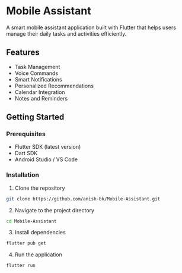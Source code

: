 # Mobile Assistant

A smart mobile assistant application built with Flutter that helps users manage their daily tasks and activities efficiently.

## Features

- Task Management
- Voice Commands
- Smart Notifications
- Personalized Recommendations
- Calendar Integration
- Notes and Reminders

## Getting Started

### Prerequisites

- Flutter SDK (latest version)
- Dart SDK
- Android Studio / VS Code

### Installation

1. Clone the repository
```bash
git clone https://github.com/anish-bk/Mobile-Assistant.git
```
2. Navigate to the project directory
```bash
cd Mobile-Assistant
```
3. Install dependencies
```bash
flutter pub get
```
4. Run the application
```bash
flutter run
```